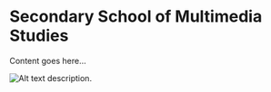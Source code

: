 # Secondary School of Multimedia Studies

Content goes here…

![Alt text description.](img/filename.png)
